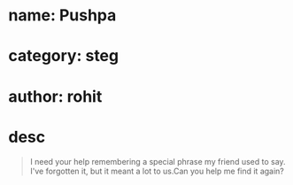 # name: Pushpa
# category: steg 

# author: rohit

# desc 

> I need your help remembering a special phrase my friend used to say. I've forgotten it, but it meant a lot to us.Can you help me find it again?

